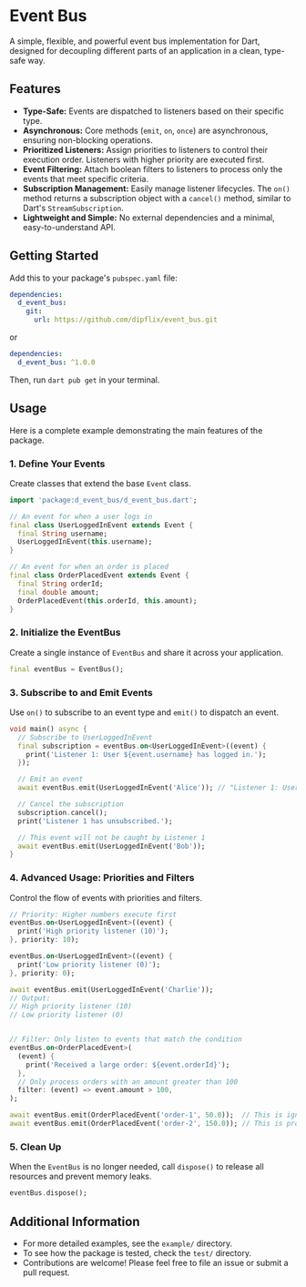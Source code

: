 # Event Bus

A simple, flexible, and powerful event bus implementation for Dart, designed for decoupling different parts of an application in a clean, type-safe way.

## Features

- **Type-Safe:** Events are dispatched to listeners based on their specific type.
- **Asynchronous:** Core methods (`emit`, `on`, `once`) are asynchronous, ensuring non-blocking operations.
- **Prioritized Listeners:** Assign priorities to listeners to control their execution order. Listeners with higher priority are executed first.
- **Event Filtering:** Attach boolean filters to listeners to process only the events that meet specific criteria.
- **Subscription Management:** Easily manage listener lifecycles. The `on()` method returns a subscription object with a `cancel()` method, similar to Dart's `StreamSubscription`.
- **Lightweight and Simple:** No external dependencies and a minimal, easy-to-understand API.

## Getting Started

Add this to your package's `pubspec.yaml` file:

```yaml
dependencies:
  d_event_bus:
    git:
      url: https://github.com/dipflix/event_bus.git
```

or
```yaml
dependencies:
  d_event_bus: ^1.0.0
```

Then, run `dart pub get` in your terminal.

## Usage

Here is a complete example demonstrating the main features of the package.

### 1. Define Your Events

Create classes that extend the base `Event` class.

```dart
import 'package:d_event_bus/d_event_bus.dart';

// An event for when a user logs in
final class UserLoggedInEvent extends Event {
  final String username;
  UserLoggedInEvent(this.username);
}

// An event for when an order is placed
final class OrderPlacedEvent extends Event {
  final String orderId;
  final double amount;
  OrderPlacedEvent(this.orderId, this.amount);
}
```

### 2. Initialize the EventBus

Create a single instance of `EventBus` and share it across your application.

```dart
final eventBus = EventBus();
```

### 3. Subscribe to and Emit Events

Use `on()` to subscribe to an event type and `emit()` to dispatch an event.

```dart
void main() async {
  // Subscribe to UserLoggedInEvent
  final subscription = eventBus.on<UserLoggedInEvent>((event) {
    print('Listener 1: User ${event.username} has logged in.');
  });

  // Emit an event
  await eventBus.emit(UserLoggedInEvent('Alice')); // "Listener 1: User Alice has logged in."

  // Cancel the subscription
  subscription.cancel();
  print('Listener 1 has unsubscribed.');

  // This event will not be caught by Listener 1
  await eventBus.emit(UserLoggedInEvent('Bob')); 
}
```

### 4. Advanced Usage: Priorities and Filters

Control the flow of events with priorities and filters.

```dart
// Priority: Higher numbers execute first
eventBus.on<UserLoggedInEvent>((event) {
  print('High priority listener (10)');
}, priority: 10);

eventBus.on<UserLoggedInEvent>((event) {
  print('Low priority listener (0)');
}, priority: 0);

await eventBus.emit(UserLoggedInEvent('Charlie'));
// Output:
// High priority listener (10)
// Low priority listener (0)


// Filter: Only listen to events that match the condition
eventBus.on<OrderPlacedEvent>(
  (event) {
    print('Received a large order: ${event.orderId}');
  },
  // Only process orders with an amount greater than 100
  filter: (event) => event.amount > 100,
);

await eventBus.emit(OrderPlacedEvent('order-1', 50.0));  // This is ignored
await eventBus.emit(OrderPlacedEvent('order-2', 150.0)); // This is processed
```

### 5. Clean Up

When the `EventBus` is no longer needed, call `dispose()` to release all resources and prevent memory leaks.

```dart
eventBus.dispose();
```

## Additional Information

- For more detailed examples, see the `example/` directory.
- To see how the package is tested, check the `test/` directory.
- Contributions are welcome! Please feel free to file an issue or submit a pull request.
